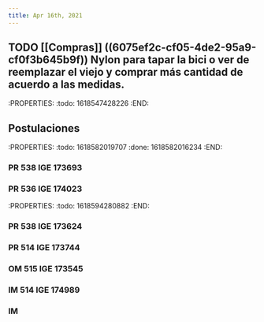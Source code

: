 ```yaml
---
title: Apr 16th, 2021
---
```


## TODO [[Compras]] ((6075ef2c-cf05-4de2-95a9-cf0f3b645b9f)) Nylon para tapar la bici o ver de reemplazar el viejo y comprar más cantidad de acuerdo a las medidas.
:PROPERTIES:
:todo: 1618547428226
:END:
## Postulaciones
:PROPERTIES:
:todo: 1618582019707
:done: 1618582016234
:END:
### PR 538 IGE 173693
### PR 536 IGE 174023
:PROPERTIES:
:todo: 1618594280882
:END:
### PR 538 IGE 173624
### PR 514 IGE 173744
### OM 515 IGE 173545
### IM 514 IGE 174989
### IM
